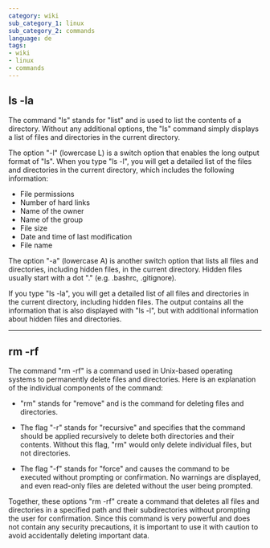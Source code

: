```yaml
---
category: wiki
sub_category_1: linux
sub_category_2: commands
language: de
tags:
- wiki
- linux
- commands
---
```


## ls -la

The command "ls" stands for "list" and is used to list the contents of a directory. Without any additional options, the "ls" command simply displays a list of files and directories in the current directory.

The option "-l" (lowercase L) is a switch option that enables the long output format of "ls". When you type "ls -l", you will get a detailed list of the files and directories in the current directory, which includes the following information:

- File permissions
- Number of hard links
- Name of the owner
- Name of the group
- File size
- Date and time of last modification
- File name

The option "-a" (lowercase A) is another switch option that lists all files and directories, including hidden files, in the current directory. Hidden files usually start with a dot "." (e.g. .bashrc, .gitignore).

If you type "ls -la", you will get a detailed list of all files and directories in the current directory, including hidden files. The output contains all the information that is also displayed with "ls -l", but with additional information about hidden files and directories.

---

## rm -rf

The command "rm -rf" is a command used in Unix-based operating systems to permanently delete files and directories. Here is an explanation of the individual components of the command:

- "rm" stands for "remove" and is the command for deleting files and directories.

- The flag "-r" stands for "recursive" and specifies that the command should be applied recursively to delete both directories and their contents. Without this flag, "rm" would only delete individual files, but not directories.

- The flag "-f" stands for "force" and causes the command to be executed without prompting or confirmation. No warnings are displayed, and even read-only files are deleted without the user being prompted.

Together, these options "rm -rf" create a command that deletes all files and directories in a specified path and their subdirectories without prompting the user for confirmation. Since this command is very powerful and does not contain any security precautions, it is important to use it with caution to avoid accidentally deleting important data.
